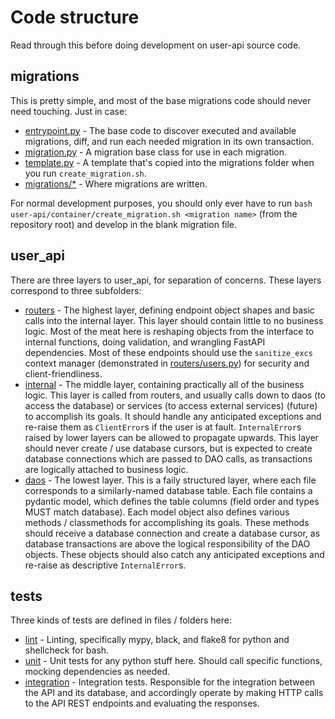 # Code structure

Read through this before doing development on user-api source code.


## migrations

This is pretty simple, and most of the base migrations code should never need touching. Just in case:
* [entrypoint.py](container/migrations/entrypoint.py) - The base code to discover executed and available migrations, diff, and run each needed migration in its own transaction.
* [migration.py](container/migrations/migration.py) - A migration base class for use in each migration.
* [template.py](container/migrations/template.py) - A template that's copied into the migrations folder when you run `create_migration.sh`.
* [migrations/\*](container/migrations/migrations) - Where migrations are written.

For normal development purposes, you should only ever have to run `bash user-api/container/create_migration.sh <migration name>` (from the repository root) and develop in the blank migration file.


## user_api

There are three layers to user_api, for separation of concerns. These layers correspond to three subfolders:
* [routers](container/user_api/routers) - The highest layer, defining endpoint object shapes and basic calls into the internal layer. This layer should contain little to no business logic. Most of the meat here is reshaping objects from the interface to internal functions, doing validation, and wrangling FastAPI dependencies. Most of these endpoints should use the `sanitize_excs` context manager (demonstrated in [routers/users.py](container/user_api/routers/users.py)) for security and client-friendliness.
* [internal](container/user_api/internal) - The middle layer, containing practically all of the business logic. This layer is called from routers, and usually calls down to daos (to access the database) or services (to access external services) (future) to accomplish its goals. It should handle any anticipated exceptions and re-raise them as `ClientError`s if the user is at fault. `InternalError`s raised by lower layers can be allowed to propagate upwards. This layer should never create / use database cursors, but is expected to create database connections which are passed to DAO calls, as transactions are logically attached to business logic.
* [daos](container/user_api/daos) - The lowest layer. This is a faily structured layer, where each file corresponds to a similarly-named database table. Each file contains a pydantic model, which defines the table columns (field order and types MUST match database). Each model object also defines various methods / classmethods for accomplishing its goals. These methods should receive a database connection and create a database cursor, as database transactions are above the logical responsibility of the DAO objects. These objects should also catch any anticipated exceptions and re-raise as descriptive `InternalError`s.


## tests

Three kinds of tests are defined in files / folders here:
* [lint](container/tests/lint.sh) - Linting, specifically mypy, black, and flake8 for python and shellcheck for bash.
* [unit](container/tests/unit) - Unit tests for any python stuff here. Should call specific functions, mocking dependencies as needed.
* [integration](container/tests/integ) - Integration tests. Responsible for the integration between the API and its database, and accordingly operate by making HTTP calls to the API REST endpoints and evaluating the responses.
